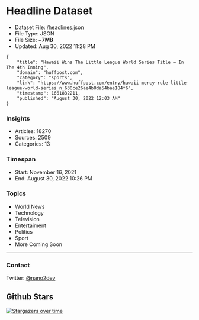 # Headline Dataset

- Dataset File: [/headlines.json](https://raw.githubusercontent.com/fwd/news/master/headlines.json) 
- File Type: JSON
- File Size: ~**7MB**
- Updated: Aug 30, 2022 11:28 PM

```
{
    "title": "Hawaii Wins The Little League World Series Title — In The 4th Inning",
    "domain": "huffpost.com",
    "category": "sports",
    "link": "https://www.huffpost.com/entry/hawaii-mercy-rule-little-league-world-series_n_630ce26ae4b0da54bae184f6",
    "timestamp": 1661832211,
    "published": "August 30, 2022 12:03 AM"
}
```

### Insights

- Articles: 18270
- Sources: 2509
- Categories: 13

### Timespan

- Start: November 16, 2021
- End: August 30, 2022 10:26 PM

### Topics

- World News
- Technology
- Television
- Entertaiment
- Politics
- Sport
- More Coming Soon

---

### Contact 

Twitter: [@nano2dev](https://twitter.com/nano2dev)

## Github Stars

[![Stargazers over time](https://starchart.cc/fwd/news.svg)](https://starchart.cc/fwd/news)
	